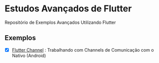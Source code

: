 # Estudos Avançados de Flutter

Repositório de Exemplos Avançados Utilizando Flutter

## Exemplos

- [x] [Flutter Channel](https://github.com/claudneysessa/estudos-flutter-avancado/tree/master/flutter_channel) : Trabalhando com Channels de Comunicação com o Nativo (Android)

